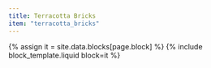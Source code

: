 ```yaml
---
title: Terracotta Bricks
item: "terracotta_bricks"
---
```


{% assign it = site.data.blocks[page.block] %}
{% include block_template.liquid block=it %}

